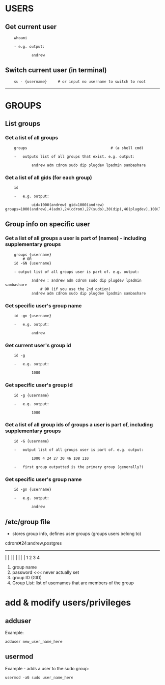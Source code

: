 USERS
=====

Get current user
----------------
		whoami

		- e.g. output:

				andrew

Switch current user (in terminal)
---------------------------------
		su - {username}		# or input no username to switch to root


--------------------------------------------------------------------------------------------------
GROUPS
======

List groups
-----------
### Get a list of all groups
		groups 										# (a shell cmd)

		-   outputs list of all groups that exist. e.g. output:

				andrew adm cdrom sudo dip plugdev lpadmin sambashare

### Get a list of all gids (for each group)
		id

		-   e.g. output:

				uid=1000(andrew) gid=1000(andrew) groups=1000(andrew),4(adm),24(cdrom),27(sudo),30(dip),46(plugdev),108(lpadmin),110(sambashare)

Group info on specific user
---------------------------
### Get a list of all groups a user is part of (names) - including supplementary groups
		groups {username}
			# OR
		id -GN {username}

		- output list of all groups user is part of. e.g. output:

				andrew : andrew adm cdrom sudo dip plugdev lpadmin sambashare
					# OR (if you use the 2nd option)
				andrew adm cdrom sudo dip plugdev lpadmin sambashare

### Get specific user's group name
		id -gn {username}

		-   e.g. output:

				andrew

### Get current user's group id
		id -g

		-   e.g. output:

				1000

### Get specific user's group id
		id -g {username}

		-   e.g. output:

				1000

### Get a list of all group ids of groups a user is part of, including supplementary groups
		id -G {username}

		-   output list of all groups user is part of. e.g. output:

				1000 4 24 27 30 46 108 110

		-   first group outputted is the primary group (generally?)

### Get specific user's group name
		id -gn {username}

		-   e.g. output:

				andrew





/etc/group file
---------------
-   stores group info, defines user groups (groups users belong to)


cdrom:x:24:andrew,postgres
_____ _ __ _______________
  |   |  |        |
  |   |  |        |
  1   2  3        4

1.  group name
2.  password <<< never actually set
3.  group ID (GID)
4.  Group List: list of usernames that are members of the group

add & modify users/privileges
=============================
## adduser
Example:

    adduser new_user_name_here

## usermod
Example - adds a user to the sudo group:

    usermod -aG sudo user_name_here
